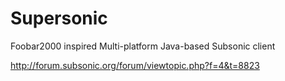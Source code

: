 Supersonic
==========

Foobar2000 inspired Multi-platform Java-based Subsonic client

http://forum.subsonic.org/forum/viewtopic.php?f=4&t=8823